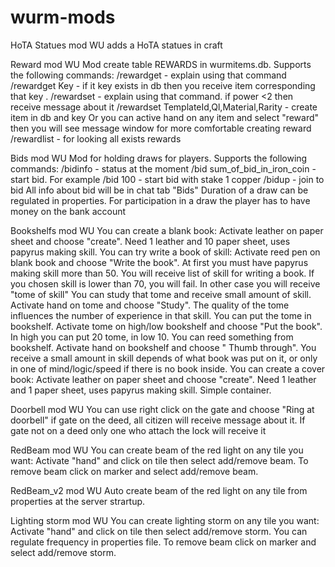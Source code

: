 # wurm-mods
HoTA Statues mod WU adds a HoTA statues in craft


Reward mod WU
Mod create table REWARDS in wurmitems.db. Supports the following commands:
/rewardget - explain using that command 
/rewardget Key - if it key exists in db then you receive item corresponding that key .
/rewardset - explain using that command. if power <2 then receive message about it
/rewardset TemplateId,Ql,Material,Rarity - create item in db and key
Or you can active hand on any item and select "reward" then you will see message window for more comfortable creating reward
/rewardlist - for looking all exists rewards


Bids mod WU
Mod for holding draws for players. Supports the following commands:
/bidinfo - status at the moment
/bid sum_of_bid_in_iron_coin - start bid. For example /bid 100 - start bid with stake 1 copper
/bidup - join to bid
All info about bid will be in chat tab "Bids"
Duration of a draw can be regulated in properties.
For participation in a draw the player has to have money on the bank account


Bookshelfs mod WU
You can create a blank book: Activate leather on paper sheet and choose "create".  Need 1 leather and 10 paper sheet, uses papyrus making skill.
You can try write a book of skill: Activate reed pen on blank book and choose "Write the book". At first you must have papyrus making skill more than 50. You will receive list of skill for writing a book. If you chosen skill is lower than 70, you will fail.
In other case you will receive "tome of skill"
You can study that tome and receive small amount of skill. Activate hand on tome and choose "Study". The quality of the tome influences the number of experience in that skill.
You can put the tome in bookshelf. Activate tome on high/low bookshelf and choose "Put the book". In high you can put 20 tome, in low 10.
You can reed something from bookshelf. Activate hand on bookshelf and choose " Thumb through". You receive a small amount in skill depends of what book was put on it, or only in one of mind/logic/speed if there is no book inside.
You can create a cover book: Activate leather on paper sheet and choose "create".  Need 1 leather and 1 paper sheet, uses papyrus making skill. Simple container.


Doorbell mod WU
You can use right click on the gate and choose "Ring at doorbell" if gate on the deed, all citizen will receive message about it.
If gate not on a deed only one who attach the lock will receive it


RedBeam mod WU
You can create beam of the red light on any tile you want: Activate "hand" and click on tile then select add/remove beam.
To remove beam click on marker and select add/remove beam.

RedBeam_v2 mod WU
Auto create beam of the red light on any tile from properties at the server strartup.

Lighting storm mod WU
You can create lighting storm on any tile you want: Activate "hand" and click on tile then select add/remove storm. You can regulate frequency in properties file.
To remove beam click on marker and select add/remove storm. 

